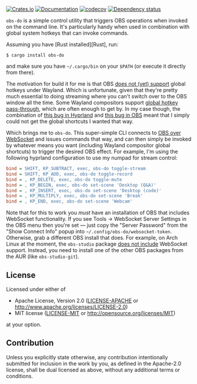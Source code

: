 [![Crates.io](https://img.shields.io/crates/v/obs-do.svg)](https://crates.io/crates/guardian)
[![Documentation](https://docs.rs/obs-do/badge.svg)](https://docs.rs/guardian/)
[![codecov](https://codecov.io/gh/jonhoo/obs-do/branch/main/graph/badge.svg?token=QOXMTH9TSA)](https://codecov.io/gh/jonhoo/guardian)
[![Dependency status](https://deps.rs/repo/github/jonhoo/obs-do/status.svg)](https://deps.rs/repo/github/jonhoo/guardian)

`obs-do` is a simple control utility that triggers OBS operations when
invoked on the command line. It's particularly handy when used in
combination with global system hotkeys that can invoke commands.

Assuming you have [Rust installed][Rust], run:

```console
$ cargo install obs-do
```

and make sure you have `~/.cargo/bin` on your `$PATH` (or execute it
directly from there).

The motivation for build it for me is that OBS [does not (yet)
support][nope] global hotkeys under Wayland. Which is unfortunate, given
that they're pretty much essential to doing streaming where you can't
switch over to the OBS window all the time. Some Wayland compositors
support [global hotkey pass-through][hyprland], which are often enough
to get by. In my case though, the combination of [this bug in
Hyprland][bug1] and [this bug in OBS][bug2] meant that I simply could
not get the global shortcuts I wanted that way.

Which brings me to `obs-do`. This super-simple CLI connects to [OBS over
WebSocket][ws] and issues commands that way, and can then simply be
invoked by whatever means you want (including Wayland compositor global
shortcuts) to trigger the desired OBS effect. For example, I'm using the
following hyprland configuration to use my numpad for stream control:

```ini
bind = SHIFT, KP_SUBTRACT, exec, obs-do toggle-stream
bind = SHIFT, KP_ADD, exec, obs-do toggle-record
bind = , KP_DELETE, exec, obs-do toggle-mute
bind = , KP_BEGIN, exec, obs-do set-scene 'Desktop (Q&A)'
bind = , KP_INSERT, exec, obs-do set-scene 'Desktop (code)'
bind = , KP_MULTIPLY, exec, obs-do set-scene 'Break'
bind = , KP_END, exec, obs-do set-scene 'Webcam'
```

Note that for this to work you _must_ have an installation of OBS that
includes WebSocket functionality. If you see Tools -> WebSocket Server
Settings in the OBS menu then you're set — just copy the "Server
Password" from the "Show Connect Info" popup into
`~/.config/obs-do/websocket-token`. Otherwise, grab a different OBS
install that does. For example, on Arch Linux at the moment, the
`obs-studio` package [does not include][arch] WebSocket support.
Instead, you need to install one of the other OBS packages from the AUR
(like `obs-studio-git`).

[nope]: https://ideas.obsproject.com/posts/2066/implement-globalshortcuts-portal
[hyprland]: https://wiki.hyprland.org/Configuring/Binds/#classic
[bug1]: https://github.com/hyprwm/Hyprland/issues/2682
[bug2]: https://github.com/obsproject/obs-studio/issues/9244
[ws]: https://github.com/obsproject/obs-websocket
[arch]: https://bugs.archlinux.org/task/76069

## License

Licensed under either of

 * Apache License, Version 2.0
   ([LICENSE-APACHE](LICENSE-APACHE) or http://www.apache.org/licenses/LICENSE-2.0)
 * MIT license
   ([LICENSE-MIT](LICENSE-MIT) or http://opensource.org/licenses/MIT)

at your option.

## Contribution

Unless you explicitly state otherwise, any contribution intentionally submitted
for inclusion in the work by you, as defined in the Apache-2.0 license, shall be
dual licensed as above, without any additional terms or conditions.
